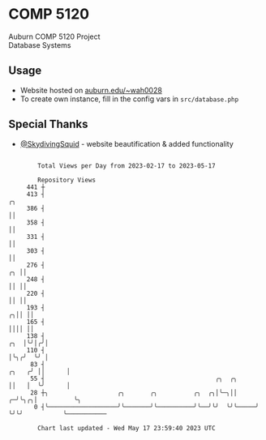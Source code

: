 # COMP 5120
Auburn COMP 5120 Project  
Database Systems

## Usage
- Website hosted on [auburn.edu/~wah0028](https://webhome.auburn.edu/~wah0028/)
- To create own instance, fill in the config vars in `src/database.php`

## Special Thanks
- [@SkydivingSquid](https://github.com/SkydivingSquid) - website beautification & added functionality

```

        Total Views per Day from 2023-02-17 to 2023-05-17

        Repository Views
     441 ┼
     413 ┤                                                                           ╭╮
     386 ┤                                                                           ││
     358 ┤                                                                           ││
     331 ┤                                                                           ││
     303 ┤                                                                           ││
     276 ┤                                                                        ╭╮ ││
     248 ┤                                                                        ││ ││
     220 ┤                                                                        ││ ││
     193 ┤                                                                      ╭╮││ ││
     165 ┤                                                                      ││││ ││
     138 ┤                                                                  ╭╮  │╰╯│╭╯│
     110 ┤                                                                  │╰╮╭╯  ╰╯ │
      83 ┤                                                            ╭╮   ╭╯ ││      │
      55 ┤                                               ╭╮  ╭╮       ││   │  ╰╯      │
      28 ┼╮                   ╭╮       ╭╮          ╭╮  ╭╮│╰─╮││     ╭─╯╰╮╭╮│          ╰╮
       0 ┤╰───────────────────╯╰───────╯╰──────────╯╰──╯╰╯  ╰╯╰─────╯   ╰╯╰╯           ╰───────────

        Chart last updated - Wed May 17 23:59:40 2023 UTC
        
```
